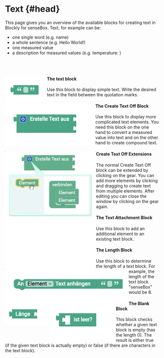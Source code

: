 # Text {#head}

<div class="description">This page gives you an overview of the available blocks for creating text in Blockly for senseBox. Text, for example can be:
<ul> 
<li>one single word (e.g. name)</li>
<li>a whole sentence (e.g. Hello World!)</li>
<li>one measured value</li>
<li>a description for measured values (e.g. temperature: )</li>
</ul>
</div>
<div class="line">
    <br>
    <br>
</div>

<div class="container">
    <div class="row">
        <div class="col-md-6" id="text">
            <img src="../pictures/blocks/text/text-0.png" alt="block" align="left">
        </div>
        <div class="col-md-6">
            <h4>The text block</h4>
        Use this block to display simple text. Write the desired text in the field between the quotation marks.
        </div>
    </div>
</div>

<div class="line"></div>

<div class="container">
    <div class="row">
        <div class="col-md-6" id="createText">
            <img src="../pictures/blocks/text/text-1.png" alt="block" align="left">
        </div>
        <div class="col-md-6">
            <h4>The Create Text Off Block </h4>
            Use this block to display more complicated text elements. You need this block on the one hand to convert a measured value into text and on the other hand to create compound text. 
        </div>
    </div>
</div>
<div class="container">
    <div class="row">
        <div class="col-md-6">
            <img src="../pictures/blocks/text/text-gif-0.gif" alt="block" align="left">
        </div>
        <div class="col-md-6">
            <h4>Create Text Off Extensions</h4>
            The normal Create Text Off block can be extended by clicking on the gear. You can add more elements by clicking and dragging to create text from multiple elements. After editing you can close the window by clicking on the gear again.
        </div>
    </div>
</div>
<div class="line"></div>

<div class="container">
    <div class="row">
        <div class="col-md-6">
            <img src="../pictures/blocks/text/text-2.png" alt="block" align="left">
        </div>
        <div class="col-md-6">
            <h4>The Text Attachment Block</h4>
            Use this block to add an additional element to an existing text block.
        </div>
    </div>
</div>

<div class="line"></div>

<div class="container">
    <div class="row">
        <div class="col-md-6">
            <img src="../pictures/blocks/text/text-3.png" alt="block" align="left">
        </div>
        <div class="col-md-6">
            <h4>The Length Block</h4>
            Use this block to determine the length of a text block. For example, the length of the text block "senseBox" would be 8.
        </div>
    </div>
</div>

<div class="line"></div>

<div class="container">
    <div class="row">
        <div class="col-md-6">
            <img src="../pictures/blocks/text/text-4.png" alt="block" align="left">
        </div>
        <div class="col-md-6">
            <h4>The Blank Block</h4>
            This block checks whether a given text block is empty (has the length 0). The result is either true (if the given text block is actually empty) or false (if there are characters in the text block).
        </div>
    </div>
</div>

<div class="line"></div>